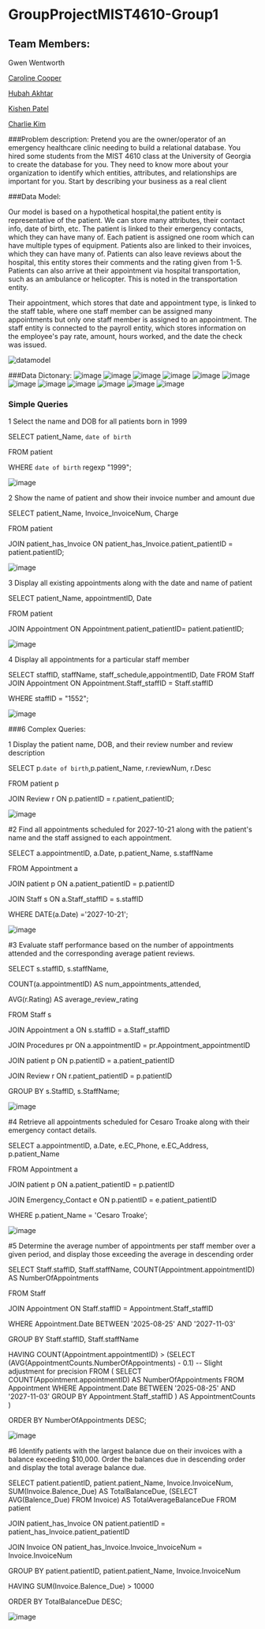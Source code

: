 # GroupProjectMIST4610-Group1

## Team Members: 
Gwen Wentworth

[Caroline Cooper](https://github.com/carolinetcooper6/Group-Project-1)

[Hubah Akhtar]( https://github.com/hubahakhtar/Project1 )

[Kishen Patel]( https://github.com/supersomeone03/Project-1)

[Charlie Kim]( https://github.com/charles8888/Project-1)

###Problem description:
Pretend you are the owner/operator of an emergency healthcare clinic needing to build a relational database. You hired some students from the MIST 4610 class at the University of Georgia 
to create the database for you. They need to know more about your organization to identify which entities, attributes, and relationships are important for you. Start by describing your business as a real client 

###Data Model: 

Our model is based on a hypothetical hospital,the patient entity is representative of the patient. We can store many attributes, their contact info, date of birth, etc. The patient is linked to their emergency contacts, which they can have many of. Each patient is assigned one room which can have multiple types of equipment. Patients also are linked to their invoices, which they can have many of. Patients can also leave reviews about the hospital, this entity stores their comments and the rating given from 1-5. Patients can also arrive at their appointment via hospital transportation, such as an ambulance or helicopter. This is noted in the transportation entity. 

Their appointment, which stores that date and appointment type, is linked to the staff table, where one staff member can be assigned many appointments but only one staff member is assigned to an appointment. The staff entity is connected to the payroll entity, which stores information on the employee's pay rate, amount, hours worked, and the date the check was issued. 

![datamodel](https://github.com/gaw63800/GroupProjectMIST4610-Group1/assets/150155143/6d61a203-e7eb-44c1-b69d-e79b9ccb71cb)

###Data Dictonary: 
![image](https://github.com/gaw63800/GroupProjectMIST4610-Group1/assets/150155143/15c67da6-6599-47a2-8355-4afbd062d3ea)
![image](https://github.com/gaw63800/GroupProjectMIST4610-Group1/assets/150155143/4d762486-5ede-4fe6-9e88-9a26828b9d76)
![image](https://github.com/gaw63800/GroupProjectMIST4610-Group1/assets/150155143/fee98406-80a5-4ec7-bbd9-b5430d5340cc)
![image](https://github.com/gaw63800/GroupProjectMIST4610-Group1/assets/150155143/b972e404-21f1-4767-9573-f8bcbe950986)
![image](https://github.com/gaw63800/GroupProjectMIST4610-Group1/assets/150155143/03b6b069-234e-4803-a1df-62b3094b0299)
![image](https://github.com/gaw63800/GroupProjectMIST4610-Group1/assets/150155143/13131b4d-a442-46a7-88fb-74430e4ec39d)
![image](https://github.com/gaw63800/GroupProjectMIST4610-Group1/assets/150155143/b382de7f-9a7b-4614-91b8-fb4a8b81fa85)
![image](https://github.com/gaw63800/GroupProjectMIST4610-Group1/assets/150155143/4faced4e-b4e5-4e7e-86ff-624f4f99a577)
![image](https://github.com/gaw63800/GroupProjectMIST4610-Group1/assets/150155143/c46a6bd3-81e6-44ba-8a9e-e3ff0875b168)
![image](https://github.com/gaw63800/GroupProjectMIST4610-Group1/assets/150155143/e7e61daf-7935-4fd3-af2e-03f1befffbc8)
![image](https://github.com/gaw63800/GroupProjectMIST4610-Group1/assets/150155143/bf7be95c-6f76-4925-8af8-b38645060699)
![image](https://github.com/gaw63800/GroupProjectMIST4610-Group1/assets/150155143/97904006-042a-4ca2-8c07-1e39e5b536d0)

### Simple Queries 

1 Select the name and DOB for all patients born in 1999 

SELECT patient_Name, `date of birth`  

FROM patient 

WHERE `date of birth` regexp "1999"; 

 ![image](https://github.com/gaw63800/GroupProjectMIST4610-Group1/assets/150155143/a30bf304-ce27-4060-a2e8-479d8457d876)

2 Show the name of patient and show their invoice number and amount due 


SELECT patient_Name, Invoice_InvoiceNum, Charge 

FROM patient 

JOIN patient_has_Invoice ON patient_has_Invoice.patient_patientID = patient.patientID; 

![image](https://github.com/gaw63800/GroupProjectMIST4610-Group1/assets/150155143/a4033758-5b2e-4ca0-9159-c7e4d00fb04b)
 
3 Display all existing appointments along with the date and name of patient 

SELECT patient_Name, appointmentID, Date 

FROM patient 

JOIN Appointment ON Appointment.patient_patientID= patient.patientID; 

 ![image](https://github.com/gaw63800/GroupProjectMIST4610-Group1/assets/150155143/ef536e62-f940-4426-adbf-dbf91f2c95c7)

4 Display all appointments for a particular staff member 

SELECT staffID, staffName, staff_schedule,appointmentID, Date 
FROM Staff 
JOIN Appointment ON Appointment.Staff_staffID = Staff.staffID 

WHERE staffID = "1552"; 

![image](https://github.com/gaw63800/GroupProjectMIST4610-Group1/assets/150155143/c7d6b85c-0274-420a-a4b7-6154daf814bf)

###6 Complex Queries: 

1 Display the patient name, DOB, and their review number and review description 

SELECT p.`date of birth`,p.patient_Name, r.reviewNum, r.Desc 

FROM patient p 

JOIN Review r ON p.patientID = r.patient_patientID; 

 ![image](https://github.com/gaw63800/GroupProjectMIST4610-Group1/assets/150155143/fc50f224-b85e-40c2-9b25-7ae5d94ff579)

#2 Find all appointments scheduled for 2027-10-21 along with the patient's name and the staff assigned to each appointment. 

SELECT a.appointmentID, a.Date, p.patient_Name, s.staffName 

FROM Appointment a 

JOIN patient p ON a.patient_patientID = p.patientID 

JOIN Staff s ON a.Staff_staffID = s.staffID 

WHERE DATE(a.Date) ='2027-10-21'; 

![image](https://github.com/gaw63800/GroupProjectMIST4610-Group1/assets/150155143/1ea334c9-3241-4106-8c8b-55614b81df16)

#3 Evaluate staff performance based on the number of appointments attended and the corresponding average patient reviews. 

SELECT s.staffID, s.staffName,   

COUNT(a.appointmentID) AS num_appointments_attended,  

AVG(r.Rating) AS average_review_rating 

FROM Staff s 

JOIN Appointment a ON s.staffID = a.Staff_staffID 

JOIN Procedures pr ON a.appointmentID = pr.Appointment_appointmentID 

JOIN patient p ON p.patientID = a.patient_patientID 

JOIN Review r ON r.patient_patientID = p.patientID 

GROUP BY s.StaffID, s.StaffName; 
 
![image](https://github.com/gaw63800/GroupProjectMIST4610-Group1/assets/150155143/d6732138-83be-4fe5-884b-d13f5b938255)

#4 Retrieve all appointments scheduled for Cesaro Troake along with their emergency contact details.  

SELECT a.appointmentID, a.Date, e.EC_Phone, e.EC_Address, p.patient_Name 

FROM Appointment a 

JOIN patient p ON a.patient_patientID = p.patientID 

JOIN Emergency_Contact e ON p.patientID = e.patient_patientID 

WHERE p.patient_Name = 'Cesaro Troake’; 

![image](https://github.com/gaw63800/GroupProjectMIST4610-Group1/assets/150155143/fc638be6-d467-4e33-827f-1f8733387399)

#5 Determine the average number of appointments per staff member over a given period, and display those exceeding the average in descending order 

SELECT Staff.staffID, Staff.staffName, COUNT(Appointment.appointmentID) AS NumberOfAppointments 

FROM Staff 

JOIN Appointment ON Staff.staffID = Appointment.Staff_staffID 

WHERE Appointment.Date BETWEEN '2025-08-25' AND '2027-11-03' 

GROUP BY Staff.staffID, Staff.staffName 

HAVING COUNT(Appointment.appointmentID) > (SELECT (AVG(AppointmentCounts.NumberOfAppointments) - 0.1) -- Slight adjustment for precision FROM ( 
SELECT COUNT(Appointment.appointmentID) AS NumberOfAppointments 
FROM Appointment 
 WHERE Appointment.Date BETWEEN '2025-08-25' AND '2027-11-03' 
GROUP BY Appointment.Staff_staffID 
) AS AppointmentCounts  ) 

ORDER BY NumberOfAppointments DESC; 
 
![image](https://github.com/gaw63800/GroupProjectMIST4610-Group1/assets/150155143/c4e4e684-f062-4270-b7c8-56bbf45ff12a)

#6 Identify patients with the largest balance due on their invoices with a balance exceeding $10,000. Order the balances due in descending order and display the total average balance due. 


SELECT patient.patientID, patient.patient_Name, Invoice.InvoiceNum, SUM(Invoice.Balence_Due) AS TotalBalanceDue, 
(SELECT AVG(Balence_Due) FROM Invoice) AS TotalAverageBalanceDue 
FROM patient 

JOIN patient_has_Invoice ON patient.patientID = patient_has_Invoice.patient_patientID 

JOIN Invoice ON patient_has_Invoice.Invoice_InvoiceNum = Invoice.InvoiceNum 

GROUP BY patient.patientID, patient.patient_Name, Invoice.InvoiceNum 

HAVING SUM(Invoice.Balence_Due) > 10000 

ORDER BY TotalBalanceDue DESC; 

![image](https://github.com/gaw63800/GroupProjectMIST4610-Group1/assets/150155143/6237059d-e165-4e0f-a1aa-d58288e70a7e)





